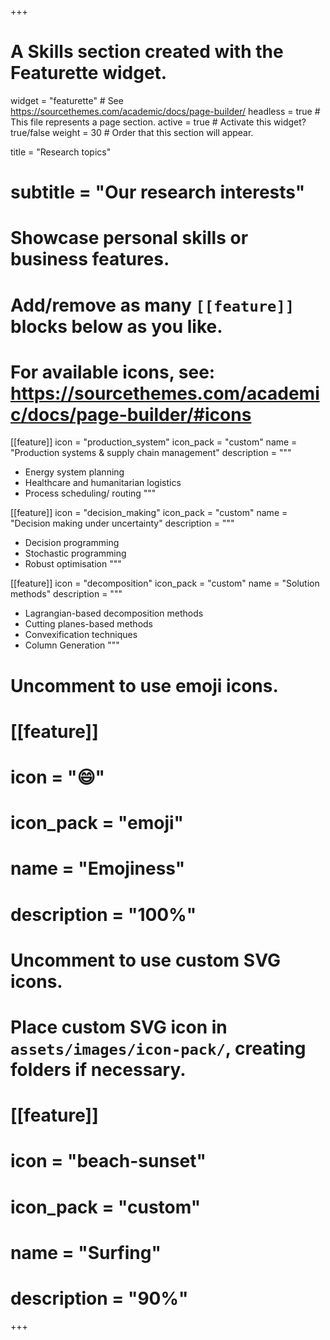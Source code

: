 +++
# A Skills section created with the Featurette widget.
widget = "featurette"  # See https://sourcethemes.com/academic/docs/page-builder/
headless = true  # This file represents a page section.
active = true  # Activate this widget? true/false
weight = 30  # Order that this section will appear.

title = "Research topics"
# subtitle = "Our research interests"

# Showcase personal skills or business features.
#
# Add/remove as many `[[feature]]` blocks below as you like.
#
# For available icons, see: https://sourcethemes.com/academic/docs/page-builder/#icons

[[feature]]
  icon = "production_system"
  icon_pack = "custom"
  name = "Production systems & supply chain management"
  description = """
  - Energy system planning
  - Healthcare and humanitarian logistics
  - Process scheduling/ routing
  """

[[feature]]
  icon = "decision_making"
  icon_pack = "custom"
  name = "Decision making under uncertainty"
  description = """
  - Decision programming
  - Stochastic programming
  - Robust optimisation
  """

[[feature]]
  icon = "decomposition"
  icon_pack = "custom"
  name = "Solution methods"
  description = """
  - Lagrangian-based decomposition methods
  - Cutting planes-based methods
  - Convexification techniques
  - Column Generation
  """

# Uncomment to use emoji icons.
# [[feature]]
#  icon = ":smile:"
#  icon_pack = "emoji"
#  name = "Emojiness"
#  description = "100%"

# Uncomment to use custom SVG icons.
# Place custom SVG icon in `assets/images/icon-pack/`, creating folders if necessary.
# [[feature]]
#  icon = "beach-sunset"
#  icon_pack = "custom"
#  name = "Surfing"
#  description = "90%"

+++
